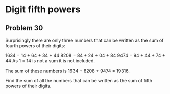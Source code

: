 Digit fifth powers
==================

Problem 30 
----------

Surprisingly there are only three numbers that can be written as the sum of fourth powers of their digits:

1634 = 14 + 64 + 34 + 44
8208 = 84 + 24 + 04 + 84
9474 = 94 + 44 + 74 + 44
As 1 = 14 is not a sum it is not included.

The sum of these numbers is 1634 + 8208 + 9474 = 19316.

Find the sum of all the numbers that can be written as the sum of fifth powers of their digits.
